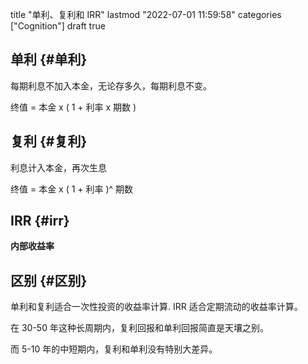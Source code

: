 title "单利、复利和 IRR"
lastmod "2022-07-01 11:59:58"
categories ["Cognition"]
draft true

## 单利 {#单利}

每期利息不加入本金，无论存多久，每期利息不变。

终值 = 本金 x ( 1 + 利率 x 期数 )


## 复利 {#复利}

利息计入本金，再次生息

终值 = 本金 x ( 1 + 利率 )^ 期数


## IRR {#irr}

**内部收益率**


## 区别 {#区别}

单利和复利适合一次性投资的收益率计算.
IRR 适合定期流动的收益率计算。

在 30-50 年这种长周期内，复利回报和单利回报简直是天壤之别。

而 5-10 年的中短期内，复利和单利没有特别大差异。